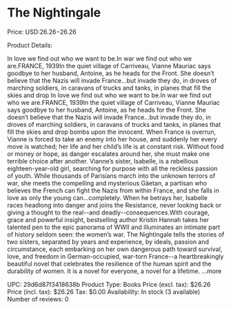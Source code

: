 # The Nightingale

Price: USD:$26.26-$26.26

Product Details:

In love we find out who we want to be.In war we find out who we are.FRANCE, 1939In the quiet village of Carriveau, Vianne Mauriac says goodbye to her husband, Antoine, as he heads for the Front. She doesn’t believe that the Nazis will invade France...but invade they do, in droves of marching soldiers, in caravans of trucks and tanks, in planes that fill the skies and drop In love we find out who we want to be.In war we find out who we are.FRANCE, 1939In the quiet village of Carriveau, Vianne Mauriac says goodbye to her husband, Antoine, as he heads for the Front. She doesn’t believe that the Nazis will invade France...but invade they do, in droves of marching soldiers, in caravans of trucks and tanks, in planes that fill the skies and drop bombs upon the innocent. When France is overrun, Vianne is forced to take an enemy into her house, and suddenly her every move is watched; her life and her child’s life is at constant risk. Without food or money or hope, as danger escalates around her, she must make one terrible choice after another. Vianne’s sister, Isabelle, is a rebellious eighteen-year-old girl, searching for purpose with all the reckless passion of youth. While thousands of Parisians march into the unknown terrors of war, she meets the compelling and mysterious Gäetan, a partisan who believes the French can fight the Nazis from within France, and she falls in love as only the young can...completely. When he betrays her, Isabelle races headlong into danger and joins the Resistance, never looking back or giving a thought to the real--and deadly--consequences.With courage, grace and powerful insight, bestselling author Kristin Hannah takes her talented pen to the epic panorama of WWII and illuminates an intimate part of history seldom seen: the women’s war. The Nightingale tells the stories of two sisters, separated by years and experience, by ideals, passion and circumstance, each embarking on her own dangerous path toward survival, love, and freedom in German-occupied, war-torn France--a heartbreakingly beautiful novel that celebrates the resilience of the human spirit and the durability of women. It is a novel for everyone, a novel for a lifetime. ...more

UPC: 29d6d87f3418638b
Product Type: Books
Price (excl. tax): $26.26
Price (incl. tax): $26.26
Tax: $0.00
Availability: In stock (3 available)
Number of reviews: 0